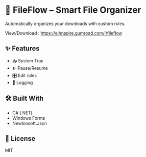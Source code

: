 ﻿# 📁 FileFlow – Smart File Organizer
Automatically organizes your downloads with custom rules.

View/Download : https://eihnspire.gumroad.com/l/fileflow

## ✨ Features
- 📥 System Tray
- ⏸️ Pause/Resume
- 🎛️ Edit rules
- 📝 Logging

## 🛠️ Built With
- C# (.NET)
- Windows Forms
- Newtonsoft.Json

## 📄 License
MIT
